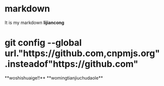 # markdown
It is my markdown
**lijiancong**
<h1>git config --global url."https://github.com,cnpmjs.org".insteadof"https://github.com"</h1>
**woshishuaige!!**
**womingtianjiuchudaole**